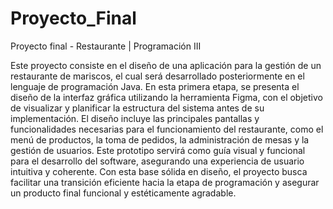 # Proyecto_Final
Proyecto final - Restaurante | Programación III

Este proyecto consiste en el diseño de una aplicación para la gestión de un restaurante de mariscos, el cual será desarrollado posteriormente en el lenguaje de programación Java. En esta primera etapa, se presenta el diseño de la interfaz gráfica utilizando la herramienta Figma, con el objetivo de visualizar y planificar la estructura del sistema antes de su implementación. El diseño incluye las principales pantallas y funcionalidades necesarias para el funcionamiento del restaurante, como el menú de productos, la toma de pedidos, la administración de mesas y la gestión de usuarios. Este prototipo servirá como guía visual y funcional para el desarrollo del software, asegurando una experiencia de usuario intuitiva y coherente. Con esta base sólida en diseño, el proyecto busca facilitar una transición eficiente hacia la etapa de programación y asegurar un producto final funcional y estéticamente agradable.
